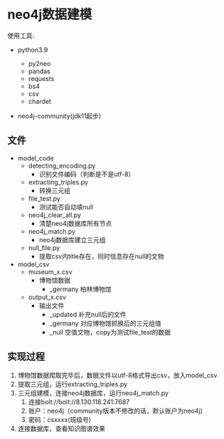 # neo4j数据建模

使用工具:

* python3.9
  * py2neo
  * pandas
  * requests
  * bs4
  * csv
  * chardet

* neo4j-community(jdk11起步)

## 文件

* model_code
  * detecting_encoding.py
    * 识别文件编码（判断是不是utf-8）
  * extracting_triples.py  
    * 转换三元组
  * file_test.py
    * 测试能否自动填null
  * neo4j_clear_all.py
    * 清楚neo4j数据库所有节点
  * neo4j_match.py
    * neo4j数据库建立三元组
  * null_file.py
    * 提取csv内title存在，同时信息存在null的文物
* model_csv
  * museum_x.csv
    * 博物馆数据
      * _germany 柏林博物馆
  * output_x.csv
    * 输出文件
      * _updated 补充null后的文件
      * _germany 对应博物馆抓换后的三元组值
      * _null 空值文物，copy为测试file_test的数据

## 实现过程

1. 博物馆数据爬取完毕后，数据文件以utf-8格式导出csv，放入model_csv
2. 提取三元组，运行extracting_triples.py 
3. 三元组建模，连接neo4j数据库，运行neo4j_match.py
   1. 连接bolt://bolt://8.130.118.241:7687
   2. 账户：neo4j（community版本不修改的话，默认账户为neo4j)
   3. 密码：csxxxx(班级号)
4. 连接数据库，查看知识图谱效果

